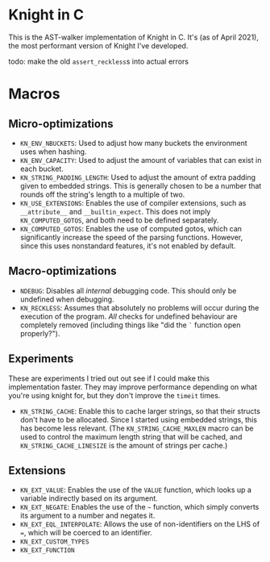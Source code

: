 # Knight in C
This is the AST-walker implementation of Knight in C. It's (as of April 2021), the most performant version of Knight I've developed.

todo: make the old `assert_reckless`s into actual errors

# Macros
## Micro-optimizations
- `KN_ENV_NBUCKETS`: Used to adjust how many buckets the environment uses when hashing.
- `KN_ENV_CAPACITY`: Used to adjust the amount of variables that can exist in each bucket.
- `KN_STRING_PADDING_LENGTH`: Used to adjust the amount of extra padding given to embedded strings. This is generally chosen to be a number that rounds off the string's length to a multiple of two.
- `KN_USE_EXTENSIONS`: Enables the use of compiler extensions, such as `__attribute__` and `__builtin_expect`. This does not imply `KN_COMPUTED_GOTOS`, and both need to be defined separately.
- `KN_COMPUTED_GOTOS`: Enables the use of computed gotos, which can significantly increase the speed of the parsing functions. However, since this uses nonstandard features, it's not enabled by default.

## Macro-optimizations
- `NDEBUG`: Disables all _internal_ debugging code. This should only be undefined when debugging.
- `KN_RECKLESS`: Assumes that absolutely no problems will occur during the execution of the program. _All_ checks for undefined behaviour are completely removed (including things like "did the `` ` `` function open properly?").

## Experiments
These are experiments I tried out out see if I could make this implementation faster. They may improve performance depending on what you're using knight for, but they don't improve the `timeit` times.
- `KN_STRING_CACHE`: Enable this to cache larger strings, so that their structs don't have to be allocated. Since I started using embedded strings, this has become less relevant. (The `KN_STRING_CACHE_MAXLEN` macro can be used to control the maximum length string that will be cached, and `KN_STRING_CACHE_LINESIZE` is the amount of strings per cache.)

## Extensions
- `KN_EXT_VALUE`: Enables the use of the `VALUE` function, which looks up a variable indirectly based on its argument.
- `KN_EXT_NEGATE`: Enables the use of the `~` function, which simply converts its argument to a number and negates it.
- `KN_EXT_EQL_INTERPOLATE`: Allows the use of non-identifiers on the LHS of `=`, which will be coerced to an identifier.
- `KN_EXT_CUSTOM_TYPES`
- `KN_EXT_FUNCTION`